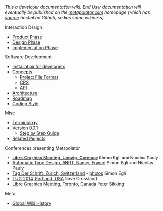 _This a developer documentation wiki. End User documentation will eventually be published on the [metapolator.com](http://metapolator.com) homepage (which has [source](https://github.com/metapolator/metapolator/tree/gh-pages) hosted on Github, so has some wikiness)_

Interaction Design
* [Product Phase](https://github.com/metapolator/metapolator/wiki/interaction-design#the-product-phase)
* [Design Phase](https://github.com/metapolator/metapolator/wiki/interaction-design#the-design-phase)
* [Implementation Phase](https://github.com/metapolator/metapolator/wiki/interaction-design#the-implementation-phase)

Software Development
* [Installation for developers](https://github.com/metapolator/metapolator/wiki/installation)
* [Concepts](https://github.com/metapolator/metapolator/wiki/concepts)
  * [Project File Format](https://github.com/metapolator/metapolator/wiki/metapolator-project-file-format)
  * [CPS](https://github.com/metapolator/metapolator/wiki/cascading-parameter-sheets)
  * [API](https://github.com/metapolator/metapolator/issues/332)
* [Architecture](https://github.com/metapolator/metapolator/wiki/architecture)
* [Roadmap](https://github.com/metapolator/metapolator/wiki/roadmap)
* [Coding Style](https://github.com/metapolator/metapolator/wiki/coding-style)

Misc
* [Terminology](https://github.com/metapolator/metapolator/wiki/Terminology)
* [Version 0.0.1](https://github.com/metapolator/metapolator/wiki/v1)
  * [Step by Step Guide](https://docs.google.com/document/d/1fiYpDxoBaiymMjzxptRZr6HkDaF3QqdEZuq_Vdz2JjU/edit)
* [Related Projects](https://github.com/metapolator/metapolator/wiki/related-projects)

Conferences presenting Metapolator
* [Libre Graphics Meeting, Liepzig, Germany](http://libregraphicsmeeting.org/2014) Simon Egli and Nicolas Pauly
* [Automatic Type Design, ANRT, Nancy, France](http://automatic-type-design.anrt-nancy.fr/index_en.php) Simon Egli and Nicolas Pauly
* [Tag Der Schrift, Zurich, Switzerland](http://www.tagderschrift.org/) - [photos](https://plus.google.com/100858309774292261525/posts/aj477TvM2kr) Simon Egli
* [TUG 2014, Portland, USA](http://tug.org/tug2014/) Dave Crossland
* [Libre Graphics Meeting, Toronto, Canada](http://libregraphicsmeeting.org/2015) Peter Sikking

Meta

* [Global Wiki History](https://github.com/metapolator/metapolator/wiki/_history)
